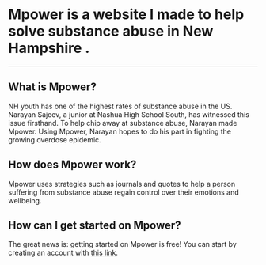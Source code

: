 # Mpower is a website I made to help solve substance abuse in New Hampshire .
---

## What is Mpower?
      
NH youth has one of the highest rates of substance abuse in the US. Narayan Sajeev, a junior at Nashua High School South, has witnessed this issue firsthand. To help chip away at substance abuse, Narayan made Mpower. Using Mpower, Narayan hopes to do his part in fighting the growing overdose epidemic.

## How does Mpower work?

Mpower uses strategies such as journals and quotes to help a person suffering from substance abuse regain control over their emotions and wellbeing.

## How can I get started on Mpower?
      
The great news is: getting started on Mpower is free! You can start by creating an account with [this link](http://www.mpowernh.com/signup "Create an account at Mpower"). 